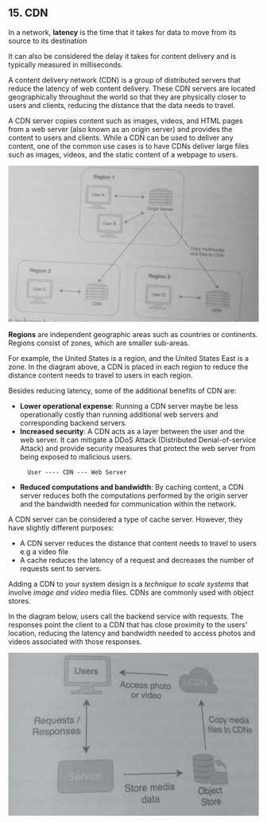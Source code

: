 ## 15. CDN

In a network, **latency** is the time that it takes for data to move from its source to its destination

It can also be considered the delay it takes for content delivery and is typically measured
in milliseconds.

A content delivery network (CDN) is a group of distributed servers that reduce the latency of web
content delivery. These CDN servers are located geographically throughout the world so that they
are physically closer to users and clients, reducing the distance that the data needs to travel.

A CDN server copies content such as images, videos, and HTML pages from a web server (also
known as an origin server) and provides the content to users and clients. While a CDN can
be used to deliver any content, one of the common use cases is to have CDNs deliver large files
such as images, videos, and the static content of a webpage to users.

![](../imgs/0045.jpg)

**Regions** are independent geographic areas such as countries or continents. Regions consist
of zones, which are smaller sub-areas.

For example, the United States is a region, and the United States East is a zone.
In the diagram above, a CDN is placed in each region to reduce the distance content needs to travel
to users in each region.

Besides reducing latency, some of the additional benefits of CDN are:

* **Lower operational expense**: Running a CDN server maybe be less operationally costly
  than running additional web servers and corresponding backend servers.
* **Increased security**: A CDN acts as a layer between the user and the web server. It can
  mitigate a DDoS Attack (Distributed Denial-of-service Attack) and provide security
  measures that protect the web server from being exposed to malicious users.
  ```
    User ---- CDN --- Web Server
  ```
* **Reduced computations and bandwidth**: By caching content, a CDN server reduces
  both the computations performed by the origin server and the bandwidth needed for
  communication within the network.

A CDN server can be considered a type of cache server. However, they have slightly different purposes:
* A CDN server reduces the distance that content needs to travel to users e.g a video file
* A cache reduces the latency of a request and decreases the number of requests sent to servers.

Adding a CDN to your system design is a *technique to scale systems* that involve *image and video*
media files. CDNs are commonly used with object stores.

In the diagram below, users call the backend service with requests. The responses point the client
to a CDN that has close proximity to the users' location, reducing the latency and bandwidth needed
to access photos and videos associated with those responses.

![](../imgs/0046.jpg)

